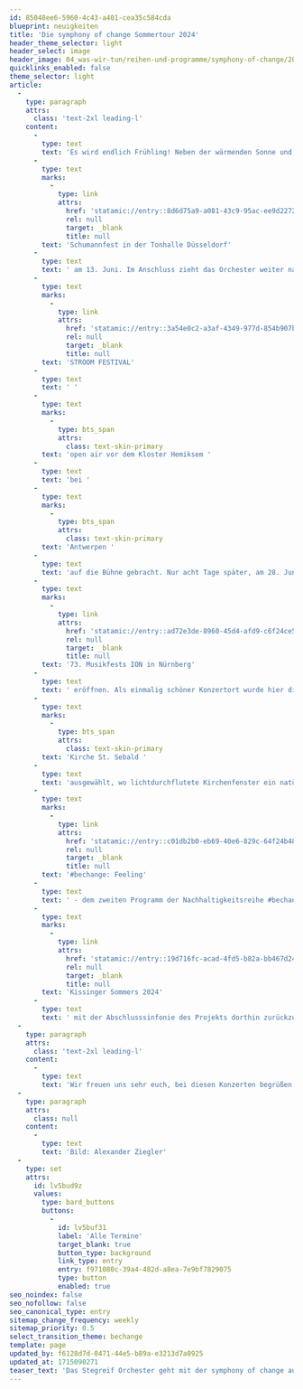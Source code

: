 ```yaml
---
id: 85048ee6-5960-4c43-a401-cea35c584cda
blueprint: neuigkeiten
title: 'Die symphony of change Sommertour 2024'
header_theme_selector: light
header_select: image
header_image: 04_was-wir-tun/reihen-und-programme/symphony-of-change/20230908-stegreif-orchester-symphony-of-change-beethovenfest-bonn-0378_(c)_alexander-ziegler.jpg
quicklinks_enabled: false
theme_selector: light
article:
  -
    type: paragraph
    attrs:
      class: 'text-2xl leading-l'
    content:
      -
        type: text
        text: 'Es wird endlich Frühling! Neben der wärmenden Sonne und dem frischen Grün ringsum füllt uns auch der Ausblick auf das Sommerprogramm mit Energie - und was für eine Sommertour steht mit der symphony of change bevor. Den Auftakt machen wir beim '
      -
        type: text
        marks:
          -
            type: link
            attrs:
              href: 'statamic://entry::8d6d75a9-a081-43c9-95ac-ee9d2272fe8a'
              rel: null
              target: _blank
              title: null
        text: 'Schumannfest in der Tonhalle Düsseldorf'
      -
        type: text
        text: ' am 13. Juni. Im Anschluss zieht das Orchester weiter nach Belgien. Am 20. Juni wird unsere Nachhaltigkeitssinfonie beim '
      -
        type: text
        marks:
          -
            type: link
            attrs:
              href: 'statamic://entry::3a54e0c2-a3af-4349-977d-854b907ba13f'
              rel: null
              target: _blank
              title: null
        text: 'STROOM FESTIVAL'
      -
        type: text
        text: ' '
      -
        type: text
        marks:
          -
            type: bts_span
            attrs:
              class: text-skin-primary
        text: 'open air vor dem Kloster Hemiksem '
      -
        type: text
        text: 'bei '
      -
        type: text
        marks:
          -
            type: bts_span
            attrs:
              class: text-skin-primary
        text: 'Antwerpen '
      -
        type: text
        text: 'auf die Bühne gebracht. Nur acht Tage später, am 28. Juni, dürfen wir das '
      -
        type: text
        marks:
          -
            type: link
            attrs:
              href: 'statamic://entry::ad72e3de-8960-45d4-afd9-c6f24ce5f351'
              rel: null
              target: _blank
              title: null
        text: '73. Musikfests ION in Nürnberg'
      -
        type: text
        text: ' eröffnen. Als einmalig schöner Konzertort wurde hier die '
      -
        type: text
        marks:
          -
            type: bts_span
            attrs:
              class: text-skin-primary
        text: 'Kirche St. Sebald '
      -
        type: text
        text: 'ausgewählt, wo lichtdurchflutete Kirchenfenster ein natürliche Bühnenbeleuchtung bereiten. Zum Abschluss der Tour kehren wir in wohlbekannte Gefilde zurück: Wir freuen uns sehr, dass unser langjähriger Partner Kissinger Sommer uns in diesem Jahr mit der symphony of change eingeladen hat. Nachdem wir dort bereits 2022 mit '
      -
        type: text
        marks:
          -
            type: link
            attrs:
              href: 'statamic://entry::c01db2b0-eb69-40e6-829c-64f24b4851cf'
              rel: null
              target: _blank
              title: null
        text: '#bechange: Feeling'
      -
        type: text
        text: ' - dem zweiten Programm der Nachhaltigkeitsreihe #bechange - im Holz vertäfelten Max-Littmann-Saal Premiere feiern durften, freuen wir uns nun besonders am 30. Juni im Rahmen des '
      -
        type: text
        marks:
          -
            type: link
            attrs:
              href: 'statamic://entry::19d716fc-acad-4fd5-b82a-bb467d24858b'
              rel: null
              target: _blank
              title: null
        text: 'Kissinger Sommers 2024'
      -
        type: text
        text: ' mit der Abschlusssinfonie des Projekts dorthin zurückzukehren. '
  -
    type: paragraph
    attrs:
      class: 'text-2xl leading-l'
    content:
      -
        type: text
        text: 'Wir freuen uns sehr euch, bei diesen Konzerten begrüßen zu dürfen!'
  -
    type: paragraph
    attrs:
      class: null
    content:
      -
        type: text
        text: 'Bild: Alexander Ziegler'
  -
    type: set
    attrs:
      id: lv5bud9z
      values:
        type: bard_buttons
        buttons:
          -
            id: lv5buf31
            label: 'Alle Termine'
            target_blank: true
            button_type: background
            link_type: entry
            entry: f971080c-39a4-482d-a8ea-7e9bf7829075
            type: button
            enabled: true
seo_noindex: false
seo_nofollow: false
seo_canonical_type: entry
sitemap_change_frequency: weekly
sitemap_priority: 0.5
select_transition_theme: bechange
template: page
updated_by: f6128d7d-0471-44e5-b89a-e3213d7a0925
updated_at: 1715090271
teaser_text: 'Das Stegreif Orchester geht mit der symphony of change auf große Tour. In diesem Sommer reihen sich zahlreiche Konzerthighlights der Nachhaltigkeitssinfonie in Deutschland sowie international aneinander.'
---
```


